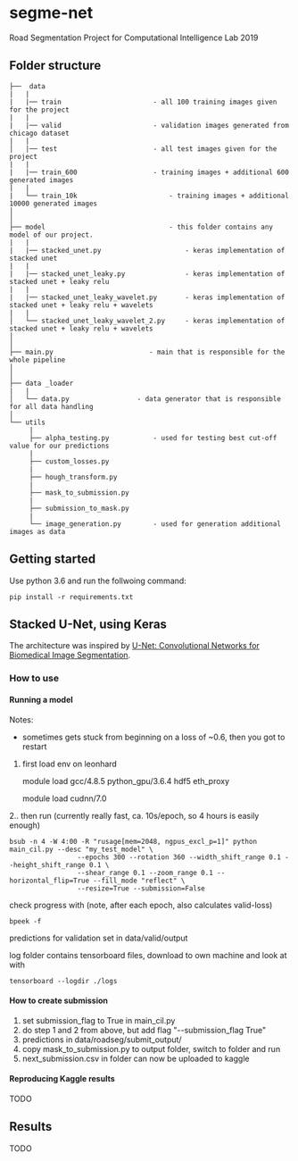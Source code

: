 # segme-net
Road Segmentation Project for Computational Intelligence Lab 2019


## Folder structure

```
├──  data
|   |
|   |── train                       - all 100 training images given for the project
|   |
|   |── valid                       - validation images generated from chicago dataset
|   |   
│   |── test                        - all test images given for the project
|   |
|   |── train_600                   - training images + additional 600 generated images
|   |
|   └── train_10k                       - training images + additional 10000 generated images
│
│
├── model                               - this folder contains any model of our project.
|   |
|   |── stacked_unet.py                     - keras implementation of stacked unet
|   |
|   |── stacked_unet_leaky.py               - keras implementation of stacked unet + leaky relu
|   |
|   |── stacked_unet_leaky_wavelet.py       - keras implementation of stacked unet + leaky relu + wavelets
|   |
│   └── stacked_unet_leaky_wavelet_2.py     - keras implementation of stacked unet + leaky relu + wavelets
│
│
├── main.py                        - main that is responsible for the whole pipeline
│ 
│  
├── data _loader
|   | 
│   └── data.py                 - data generator that is responsible for all data handling
│ 
└── utils
     |
     ├── alpha_testing.py           - used for testing best cut-off value for our predictions
     |
     ├── custom_losses.py
     |
     ├── hough_transform.py
     |
     ├── mask_to_submission.py
     |
     ├── submission_to_mask.py
     |
     └── image_generation.py        - used for generation additional images as data
```

## Getting started

Use python 3.6 and run the follwoing command:
```
pip install -r requirements.txt
```

## Stacked U-Net, using Keras

The architecture was inspired by [U-Net: Convolutional Networks for Biomedical Image Segmentation](http://lmb.informatik.uni-freiburg.de/people/ronneber/u-net/).

### How to use

#### Running a model
Notes:
-   sometimes gets stuck from beginning on a loss of ~0.6, then you got to restart

1. first load env on leonhard
    
  
    module load gcc/4.8.5 python_gpu/3.6.4 hdf5 eth_proxy
    
    module load cudnn/7.0

2.. then run (currently really fast, ca. 10s/epoch, so 4 hours is easily enough)

    bsub -n 4 -W 4:00 -R "rusage[mem=2048, ngpus_excl_p=1]" python main_cil.py --desc "my_test_model" \
                     --epochs 300 --rotation 360 --width_shift_range 0.1 --height_shift_range 0.1 \
                     --shear_range 0.1 --zoom_range 0.1 --horizontal_flip=True --fill_mode "reflect" \
                     --resize=True --submission=False

check progress with (note, after each epoch, also calculates valid-loss)

    bpeek -f
predictions for validation set in data/valid/output

log folder contains tensorboard files, download to own machine and look at with 
    
    tensorboard --logdir ./logs

#### How to create submission
1. set submission_flag to True in main_cil.py
2. do step 1 and 2 from above, but add flag "--submission_flag True"
3. predictions in data/roadseg/submit_output/
4. copy mask_to_submission.py to output folder, switch to folder and run
5. next_submission.csv in folder can now be uploaded to kaggle

#### Reproducing Kaggle results

TODO

## Results

TODO